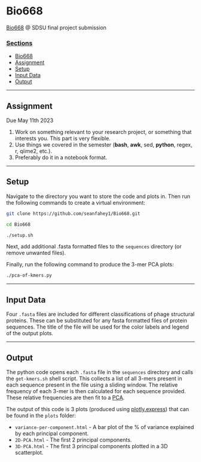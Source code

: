 # Bio668
[Bio668](https://kelleybioinfo.org/algorithms/about/about.php) @ SDSU final project submission

### <u>Sections</u>
- [Bio668](#bio668)
- [Assignment](#assignment)
- [Setup](#setup)
- [Input Data](#input-data)
- [Output](#output)

<hr>

## Assignment 

Due May 11th 2023

1. Work on something relevant to your research project, or something that interests you. This part is very flexible.
2. Use things we covered in the semester (**bash**, **awk**, sed, **python**, regex, r, qiime2, etc.).
3. Preferably do it in a notebook format.

<hr>

## Setup
Navigate to the directory you want to store the code and plots in. Then run the following commands to create a virtual 
environment:

```bash 
git clone https://github.com/seanfahey1/Bio668.git
```

```bash 
cd Bio668
```

```bash 
./setup.sh
```

Next, add additional .fasta formatted files to the `sequences` directory (or remove unwanted files).

Finally, run the following command to produce the 3-mer PCA plots:

```bash 
./pca-of-kmers.py
```

<hr>

## Input Data

Four `.fasta` files are included for different classifications of phage structural proteins. These can be substituted 
for any fasta formatted files of protein sequences. The title of the file will be used for the color labels and legend 
of the output plots. 

<hr>

## Output

The python code opens each `.fasta` file in the `sequences` directory and calls the `get-kmers.sh` shell script. This 
collects a list of all 3-mers present in each sequence present in the file using a sliding window. The relative 
frequency of each 3-mer is then calculated for each sequence provided. These relative frequencies are then fit to a 
[PCA](https://scikit-learn.org/stable/modules/generated/sklearn.decomposition.PCA.html). 

The output of this code is 3 plots (produced using [plotly.express](https://plotly.com/python/plotly-express/)) that 
can be found in the `plots` folder:

- `variance-per-component.html` - A bar plot of the % of variance explained by each principal component.
- `2D-PCA.html` - The first 2 principal components.
- `3D-PCA.html` - The first 3 principal components plotted in a 3D scatterplot.
